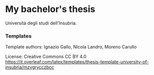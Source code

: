 # My bachelor's thesis
Università degli studi dell'Insubria.

### Templates
Template authors: Ignazio Gallo, Nicola Landro, Moreno Carullo

License: Creative Commons CC BY 4.0
https://it.overleaf.com/latex/templates/thesis-template-university-of-insubria/mzvgrycczbcc
